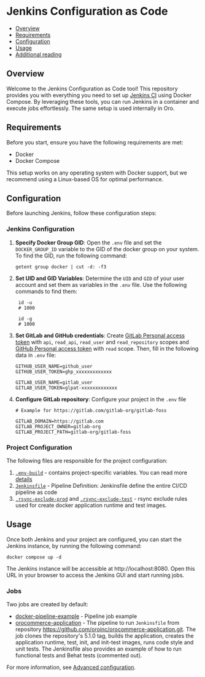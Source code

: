 # Jenkins Configuration as Code

- [Overview](#overview)
- [Requirements](#requirements)
- [Configuration](#configuration)
- [Usage](#usage)
- [Additional reading](#additional-reading)

## Overview

Welcome to the Jenkins Configuration as Code tool! This repository provides you with everything you need to set up [Jenkins CI](https://jenkins.io) using Docker Compose. By leveraging these tools, you can run Jenkins in a container and execute jobs effortlessly. The same setup is used internally in Oro.

## Requirements

Before you start, ensure you have the following requirements are met:

- Docker
- Docker Compose

This setup works on any operating system with Docker support, but we recommend using a Linux-based OS for optimal performance.

## Configuration

Before launching Jenkins, follow these configuration steps:

### Jenkins Configuration

1. **Specify Docker Group GID**: Open the `.env` file and set the `DOCKER_GROUP_ID` variable to the GID of the docker group on your system. To find the GID, run the following command:
    ```
    getent group docker | cut -d: -f3
    ```
2. **Set UID and GID Variables**: Determine the `UID` and `GID` of your user account and set them as variables in the `.env` file. Use the following commands to find them:
   ```
    id -u
    # 1000
   
    id -g
    # 1000
   ```
   
3. **Set GitLab and GitHub credentials**: Create [GitLab Personal access token](https://git.oroinc.com/-/profile/personal_access_tokens) with `api`, `read_api`, `read_user` and `read_repository` scopes and [GitHub Personal access token](https://github.com/settings/tokens) with `read` scope. Then, fill in the following data in `.env` file:
   ```
   GITHUB_USER_NAME=github_user
   GITHUB_USER_TOKEN=ghp_xxxxxxxxxxxxx
   
   GITLAB_USER_NAME=gitlab_user
   GITLAB_USER_TOKEN=glpat-xxxxxxxxxxxxx
   ```
4. **Configure GitLab repository**: Configure your project in the `.env` file
   ```
   # Example for https://gitlab.com/gitlab-org/gitlab-foss
   
   GITLAB_DOMAIN=https://gitlab.com
   GITLAB_PROJECT_OWNER=gitlab-org
   GITLAB_PROJECT_PATH=gitlab-org/gitlab-foss
   ```

### Project Configuration

The following files are responsible for the project configuration:
 1. [`.env-build`](https://github.com/oroinc/orocommerce-application/blob/master/.env-build) - contains project-specific variables. You can read more [details](https://github.com/oroinc/docker-build/tree/master/docker-compose#configuration)
 1. [`Jenkinsfile`](https://github.com/oroinc/orocommerce-application/blob/master/Jenkinsfile) - Pipeline Definition: Jenkinsfile define the entire CI/CD pipeline as code
 1. [`.rsync-exclude-prod`](https://github.com/oroinc/orocommerce-application/blob/master/.rsync-exclude-prod) and [`.rsync-exclude-test`](https://github.com/oroinc/orocommerce-application/blob/master/.rsync-exclude-test) - rsync exclude rules used for create docker application runtime and test images.

## Usage

Once both Jenkins and your project are configured, you can start the Jenkins instance, by running the following command: 

```
docker compose up -d
```

The Jenkins instance will be accessible at http://localhost:8080. Open this URL in your browser to access the Jenkins GUI and start running jobs.

### Jobs
Two jobs are created by default:
- [docker-pipeline-example](http://localhost:8080/job/docker-pipeline) - Pipeline job example
- [orocommerce-application](http://localhost:8080/job/orocommerce-application) - The pipeline to run `Jenkinsfile` from repository https://github.com/oroinc/orocommerce-application.git. The job clones the repository's 5.1.0 tag, builds the application, creates the application runtime, test, init, and init-test images, runs code style and unit tests. The Jenkinsfile also provides an example of how to run functional tests and Behat tests (commented out).

For more information, see [Advanced configuration](./doc/configuration.md).
